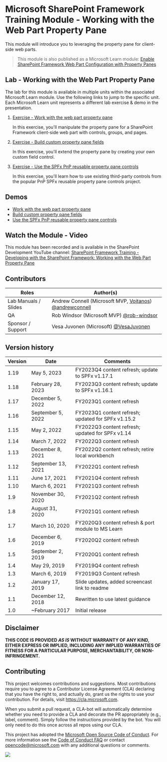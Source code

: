 # Microsoft SharePoint Framework Training Module - Working with the Web Part Property Pane

This module will introduce you to leveraging the property pane for client-side web parts.

> This module is also published as a Microsoft Learn module: [Enable SharePoint Framework Web Part Configuration with Property Panes](https://learn.microsoft.com/training/modules/sharepoint-spfx-web-part-property-pane)

## Lab - Working with the Web Part Property Pane

The lab for this module is available in multiple units within the associated Microsoft Learn module. Use the following links to jump to the specific unit. Each Microsoft Learn unit represents a different lab exercise & demo in the presentation.

1. [Exercise - Work with the web part property pane](https://learn.microsoft.com/training/modules/sharepoint-spfx-web-part-property-pane/3-exercise-web-part-property-pane)

   In this exercise, you'll manipulate the property pane for a SharePoint Framework client-side web part with controls, groups, and pages.

1. [Exercise - Build custom property pane fields](https://learn.microsoft.com/training/modules/sharepoint-spfx-web-part-property-pane/5-exercise-build-custom-controls)

   In this exercise, you'll extend the property pane by creating your own custom field control.

1. [Exercise - Use the SPFx PnP reusable property pane controls](https://learn.microsoft.com/training/modules/sharepoint-spfx-web-part-property-pane/7-exercise-pnp-controls)

   In this exercise, you'll learn how to use existing third-party controls from the popular PnP SPFx reusable property pane controls project.

## Demos

- [Work with the web part property pane](./Demos/01-proppane)
- [Build custom property pane fields](./Demos/02-custom-fields)
- [Use the SPFx PnP reusable property pane controls](./Demos/03-pnp-controls)

## Watch the Module - Video

This module has been recorded and is available in the SharePoint Development YouTube channel: [SharePoint Framework Training - Developing with the SharePoint Framework: Working with the Web Part Property Pane](https://www.youtube.com/watch?v=4QLY6z3RGug&list=PLR9nK3mnD-OV-RPXQ3Lco845qoEy7VJoc)

## Contributors

| Roles                | Author(s)                                                                                                      |
| -------------------- | -------------------------------------------------------------------------------------------------------------- |
| Lab Manuals / Slides | Andrew Connell (Microsoft MVP, [Voitanos](//github.com/voitanos)) [@andrewconnell](//github.com/andrewconnell) |
| QA                   | Rob Windsor (Microsoft MVP) [@rob-windsor](//github.com/rob-windsor)                                           |
| Sponsor / Support    | Vesa Juvonen (Microsoft) [@VesaJuvonen](//github.com/VesaJuvonen)                                              |

## Version history

| Version | Date               | Comments                                           |
| ------- | ------------------ | -------------------------------------------------- |
| 1.19    | May 5, 2023        | FY2023Q4 content refresh; update to SPFx v1.17.1   |
| 1.18    | February 28, 2023  | FY2023Q3 content refresh; update to SPFx v1.16.1   |
| 1.17    | December 5, 2022   | FY2023Q1 content refresh                           |
| 1.16    | September 5, 2022  | FY2023Q1 content refresh; updated for SPFx v1.15.2 |
| 1.15    | May 2, 2022        | FY2022Q3 content refresh; updated for SPFx v1.14   |
| 1.14    | March 7, 2022      | FY2022Q3 content refresh                           |
| 1.13    | December 8, 2021   | FY2022Q2 content refresh; retire local workbench   |
| 1.12    | September 13, 2021 | FY2022Q1 content refresh                           |
| 1.11    | June 17, 2021      | FY2021Q4 content refresh                           |
| 1.10    | March 6, 2021      | FY2021Q3 content refresh                           |
| 1.9     | November 30, 2020  | FY2021Q2 content refresh                           |
| 1.8     | August 31, 2020    | FY2021Q1 content refresh                           |
| 1.7     | March 10, 2020     | FY2020Q3 content refresh & port module to MS Learn |
| 1.6     | December 6, 2019   | FY2020Q2 content refresh                           |
| 1.5     | September 2, 2019  | FY2020Q1 content refresh                           |
| 1.4     | May 29, 2019       | FY2019Q4 content refresh                           |
| 1.3     | March 6, 2019      | FY2019Q3 Content refresh                           |
| 1.2     | January 17, 2019   | Slide updates, added screencast link to readme     |
| 1.1     | December 12, 2018  | Rewritten to use latest guidance                   |
| 1.0     | ~February 2017     | Initial release                                    |

## Disclaimer

**THIS CODE IS PROVIDED _AS IS_ WITHOUT WARRANTY OF ANY KIND, EITHER EXPRESS OR IMPLIED, INCLUDING ANY IMPLIED WARRANTIES OF FITNESS FOR A PARTICULAR PURPOSE, MERCHANTABILITY, OR NON-INFRINGEMENT.**

## Contributing

This project welcomes contributions and suggestions. Most contributions require you to agree to a
Contributor License Agreement (CLA) declaring that you have the right to, and actually do, grant us
the rights to use your contribution. For details, visit https://cla.microsoft.com.

When you submit a pull request, a CLA-bot will automatically determine whether you need to provide
a CLA and decorate the PR appropriately (e.g., label, comment). Simply follow the instructions
provided by the bot. You will only need to do this once across all repos using our CLA.

This project has adopted the [Microsoft Open Source Code of Conduct](https://opensource.microsoft.com/codeofconduct/).
For more information see the [Code of Conduct FAQ](https://opensource.microsoft.com/codeofconduct/faq/) or
contact [opencode@microsoft.com](mailto:opencode@microsoft.com) with any additional questions or comments.

<img src="https://telemetry.sharepointpnp.com/sp-dev-training-spfx-webpart-proppane" />
